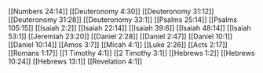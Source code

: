 [[Numbers 24:14]]
[[Deuteronomy 4:30]]
[[Deuteronomy 31:12]]
[[Deuteronomy 31:28]]
[[Deuteronomy 33:1]]
[[Psalms 25:14]]
[[Psalms 105:15]]
[[Isaiah 2:2]]
[[Isaiah 22:14]]
[[Isaiah 39:6]]
[[Isaiah 48:14]]
[[Isaiah 53:1]]
[[Jeremiah 23:20]]
[[Daniel 2:28]]
[[Daniel 2:47]]
[[Daniel 10:1]]
[[Daniel 10:14]]
[[Amos 3:7]]
[[Micah 4:1]]
[[Luke 2:26]]
[[Acts 2:17]]
[[Romans 1:17]]
[[1 Timothy 4:1]]
[[2 Timothy 3:1]]
[[Hebrews 1:2]]
[[Hebrews 10:24]]
[[Hebrews 13:1]]
[[Revelation 4:1]]
